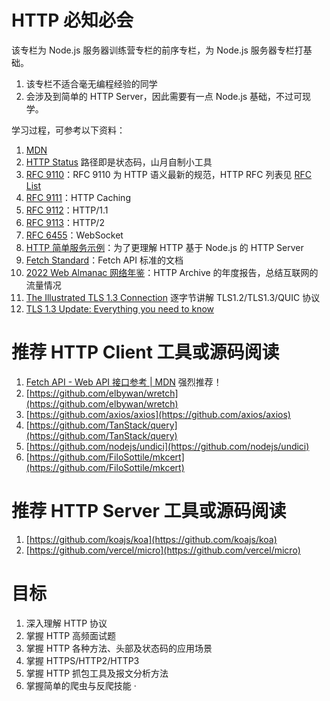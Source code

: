 # HTTP 必知必会

该专栏为 Node.js 服务器训练营专栏的前序专栏，为 Node.js 服务器专栏打基础。

1. 该专栏不适合毫无编程经验的同学
2. 会涉及到简单的 HTTP Server，因此需要有一点 Node.js 基础，不过可现学。

学习过程，可参考以下资料：

1. [MDN](https://developer.mozilla.org/en-US/docs/Web/HTTP)
2. [HTTP Status](https://http.devtool.tech/) 路径即是状态码，山月自制小工具
3. [RFC 9110](https://www.rfc-editor.org/rfc/rfc9110.html)：RFC 9110 为 HTTP 语义最新的规范，HTTP RFC 列表见 [RFC List](https://www.rfc-editor.org/search/rfc_search_detail.php?title=HTTP&page=All)
4. [RFC 9111](https://www.rfc-editor.org/info/rfc9111)：HTTP Caching
5. [RFC 9112](https://www.rfc-editor.org/info/rfc9112)：HTTP/1.1
6. [RFC 9113](https://www.rfc-editor.org/rfc/rfc9113)：HTTP/2
7. [RFC 6455](https://datatracker.ietf.org/doc/html/rfc6455)：WebSocket
8. [HTTP 简单服务示例](https://github.com/shfshanyue/node-examples/blob/master/http/index.js)：为了更理解 HTTP 基于 Node.js 的 HTTP Server
9. [Fetch Standard](https://fetch.spec.whatwg.org/)：Fetch API 标准的文档
10. [2022 Web Almanac 网络年鉴](https://almanac.httparchive.org/zh-CN/2022/)：HTTP Archive 的年度报告，总结互联网的流量情况
11. [The Illustrated TLS 1.3 Connection](https://tls13.xargs.org/) 逐字节讲解 TLS1.2/TLS1.3/QUIC 协议
12. [TLS 1.3 Update: Everything you need to know](https://www.thesslstore.com/blog/tls-1-3-everything-possibly-needed-know/)

# 推荐 HTTP Client 工具或源码阅读

1. [Fetch API - Web API 接口参考 | MDN](https://developer.mozilla.org/zh-CN/docs/Web/API/Fetch_API) 强烈推荐！
2. [https://github.com/elbywan/wretch](https://github.com/elbywan/wretch)
3. [https://github.com/axios/axios](https://github.com/axios/axios)
4. [https://github.com/TanStack/query](https://github.com/TanStack/query)
5. [https://github.com/nodejs/undici](https://github.com/nodejs/undici)
6. [https://github.com/FiloSottile/mkcert](https://github.com/FiloSottile/mkcert)

# 推荐 HTTP Server 工具或源码阅读

1. [https://github.com/koajs/koa](https://github.com/koajs/koa)
2. [https://github.com/vercel/micro](https://github.com/vercel/micro)

# 目标

1. 深入理解 HTTP 协议
2. 掌握 HTTP 高频面试题
3. 掌握 HTTP 各种方法、头部及状态码的应用场景
4. 掌握 HTTPS/HTTP2/HTTP3
5. 掌握 HTTP 抓包工具及报文分析方法
6. 掌握简单的爬虫与反爬技能
·